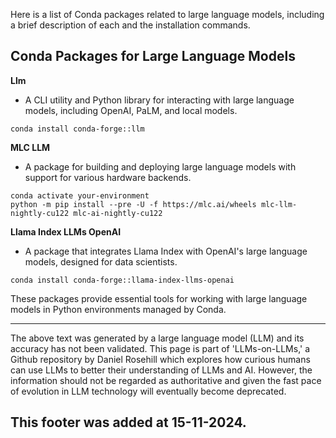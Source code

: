 Here is a list of Conda packages related to large language models, including a brief description of each and the installation commands.

## Conda Packages for Large Language Models

**Llm**

- A CLI utility and Python library for interacting with large language models, including OpenAI, PaLM, and local models.

```
conda install conda-forge::llm
```

**MLC LLM**

- A package for building and deploying large language models with support for various hardware backends.

```
conda activate your-environment
python -m pip install --pre -U -f https://mlc.ai/wheels mlc-llm-nightly-cu122 mlc-ai-nightly-cu122
```

**Llama Index LLMs OpenAI**

- A package that integrates Llama Index with OpenAI's large language models, designed for data scientists.

```
conda install conda-forge::llama-index-llms-openai
```

These packages provide essential tools for working with large language models in Python environments managed by Conda.

&#x20;

---

The above text was generated by a large language model (LLM) and its accuracy has not been validated. This page is part of 'LLMs-on-LLMs,' a Github repository by Daniel Rosehill which explores how curious humans can use LLMs to better their understanding of LLMs and AI. However, the information should not be regarded as authoritative and given the fast pace of evolution in LLM technology will eventually become deprecated. 

This footer was added at 15-11-2024.
---
